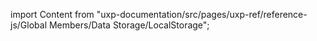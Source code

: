 
import Content from "uxp-documentation/src/pages/uxp-ref/reference-js/Global Members/Data Storage/LocalStorage";

<Content query="product=photoshop"/>
